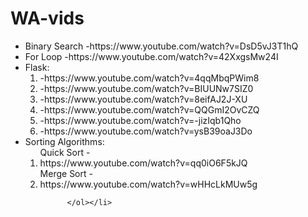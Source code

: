 # WA-vids
<ul>
<li>Binary Search -https://www.youtube.com/watch?v=DsD5vJ3T1hQ</li>
<li>For Loop      -https://www.youtube.com/watch?v=42XxgsMw24I</li>
<li>Flask:<ol> <li>-https://www.youtube.com/watch?v=4qqMbqPWim8</li>
                <li>-https://www.youtube.com/watch?v=BIUUNw7SIZ0</li>
                <li>-https://www.youtube.com/watch?v=8eifAJ2J-XU</li>
                <li>-https://www.youtube.com/watch?v=QQGmI2OvCZQ</li>
                <li>-https://www.youtube.com/watch?v=-jizIqb1Qho</li>
                <li>-https://www.youtube.com/watch?v=ysB39oaJ3Do</li>
          </ol></li>
  
<li>Sorting Algorithms: <ol>Quick Sort - <li>https://www.youtube.com/watch?v=qq0iO6F5kJQ</li>
                            Merge Sort - <li>https://www.youtube.com/watch?v=wHHcLkMUw5g</li>

          </ol></li>
</ul>
